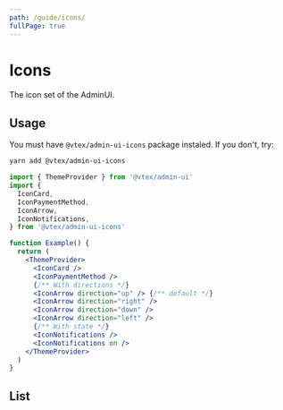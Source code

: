 ```yaml
---
path: /guide/icons/
fullPage: true
---
```


# Icons

The icon set of the AdminUI.

## Usage

<collapsible heading="Usage details" visible={true}>

You must have `@vtex/admin-ui-icons` package instaled. If you don't, try:

```sh
yarn add @vtex/admin-ui-icons
```

```jsx
import { ThemeProvider } from '@vtex/admin-ui'
import {
  IconCard,
  IconPaymentMethod,
  IconArrow,
  IconNotifications,
} from '@vtex/admin-ui-icons'

function Example() {
  return (
    <ThemeProvider>
      <IconCard />
      <IconPaymentMethod />
      {/** With directions */}
      <IconArrow direction="up" /> {/** default */}
      <IconArrow direction="right" />
      <IconArrow direction="down" />
      <IconArrow direction="left" />
      {/** With state */}
      <IconNotifications />
      <IconNotifications on />
    </ThemeProvider>
  )
}
```

</collapsible>

<iconpropdetails heading="Icon Props" component="Icon"></iconpropdetails>
<iconpropdetails heading="Icon With Direction Props" component="IconWithDirection"></iconpropdetails>

## List

<iconpage></iconpage>
